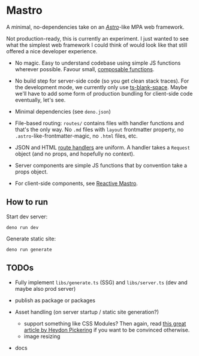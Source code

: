 # Mastro

A *m*inimal, no-dependencies take on an [*Astro*](https://astro.build)-like MPA web framework.

Not production-ready, this is currently an experiment. I just wanted to see what the simplest web framework I could think of would look like that still offered a nice developer experience.

- No magic. Easy to understand codebase using simple JS functions wherever possible. Favour small, [composable functions](https://mb21.github.io/blog/2021/09/11/composable-abstractions.html).

- No build step for server-side code (so you get clean stack traces). For the development mode, we currently only use [ts-blank-space](https://bloomberg.github.io/ts-blank-space/). Maybe we'll have to add some form of production bundling for client-side code eventually, let's see.

- Minimal dependencies (see `deno.json`)

- File-based routing: `routes/` contains files with handler functions and that's the only way. No `.md` files with `layout` frontmatter property, no `.astro`-like-frontmatter-magic, no `.html` files, etc.

- JSON and HTML [route handlers](https://blog.val.town/blog/the-api-we-forgot-to-name/) are uniform. A handler takes a `Request` object (and no props, and hopefully no context).

- Server components are simple JS functions that by convention take a props object.

- For client-side components, see [Reactive Mastro](libs/reactive.readme.md).

## How to run

Start dev server:

    deno run dev

Generate static site:

    deno run generate


## TODOs

- Fully implement `libs/generate.ts` (SSG) and `libs/server.ts` (dev and maybe also prod server)

- publish as package or packages

- Asset handling (on server startup / static site generation?)
  - support something like CSS Modules? Then again, read [this great article by Heydon Pickering](https://www.smashingmagazine.com/2016/11/css-inheritance-cascade-global-scope-new-old-worst-best-friends/) if you want to be convinced otherwise.
  - image resizing

- docs
